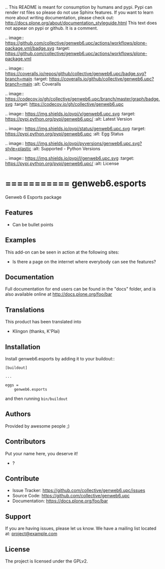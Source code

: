 .. This README is meant for consumption by humans and pypi. Pypi can render rst files so please do not use Sphinx features.
   If you want to learn more about writing documentation, please check out: http://docs.plone.org/about/documentation_styleguide.html
   This text does not appear on pypi or github. It is a comment.

.. image:: https://github.com/collective/genweb6.upc/actions/workflows/plone-package.yml/badge.svg
    :target: https://github.com/collective/genweb6.upc/actions/workflows/plone-package.yml

.. image:: https://coveralls.io/repos/github/collective/genweb6.upc/badge.svg?branch=main
    :target: https://coveralls.io/github/collective/genweb6.upc?branch=main
    :alt: Coveralls

.. image:: https://codecov.io/gh/collective/genweb6.upc/branch/master/graph/badge.svg
    :target: https://codecov.io/gh/collective/genweb6.upc

.. image:: https://img.shields.io/pypi/v/genweb6.upc.svg
    :target: https://pypi.python.org/pypi/genweb6.upc/
    :alt: Latest Version

.. image:: https://img.shields.io/pypi/status/genweb6.upc.svg
    :target: https://pypi.python.org/pypi/genweb6.upc
    :alt: Egg Status

.. image:: https://img.shields.io/pypi/pyversions/genweb6.upc.svg?style=plastic   :alt: Supported - Python Versions

.. image:: https://img.shields.io/pypi/l/genweb6.upc.svg
    :target: https://pypi.python.org/pypi/genweb6.upc/
    :alt: License


===========
genweb6.esports
===========

Genweb 6 Esports package

Features
--------

- Can be bullet points


Examples
--------

This add-on can be seen in action at the following sites:
- Is there a page on the internet where everybody can see the features?


Documentation
-------------

Full documentation for end users can be found in the "docs" folder, and is also available online at http://docs.plone.org/foo/bar


Translations
------------

This product has been translated into

- Klingon (thanks, K'Plai)


Installation
------------

Install genweb6.esports by adding it to your buildout::

    [buildout]

    ...

    eggs =
        genweb6.esports


and then running ``bin/buildout``


Authors
-------

Provided by awesome people ;)


Contributors
------------

Put your name here, you deserve it!

- ?


Contribute
----------

- Issue Tracker: https://github.com/collective/genweb6.upc/issues
- Source Code: https://github.com/collective/genweb6.upc
- Documentation: https://docs.plone.org/foo/bar


Support
-------

If you are having issues, please let us know.
We have a mailing list located at: project@example.com


License
-------

The project is licensed under the GPLv2.


